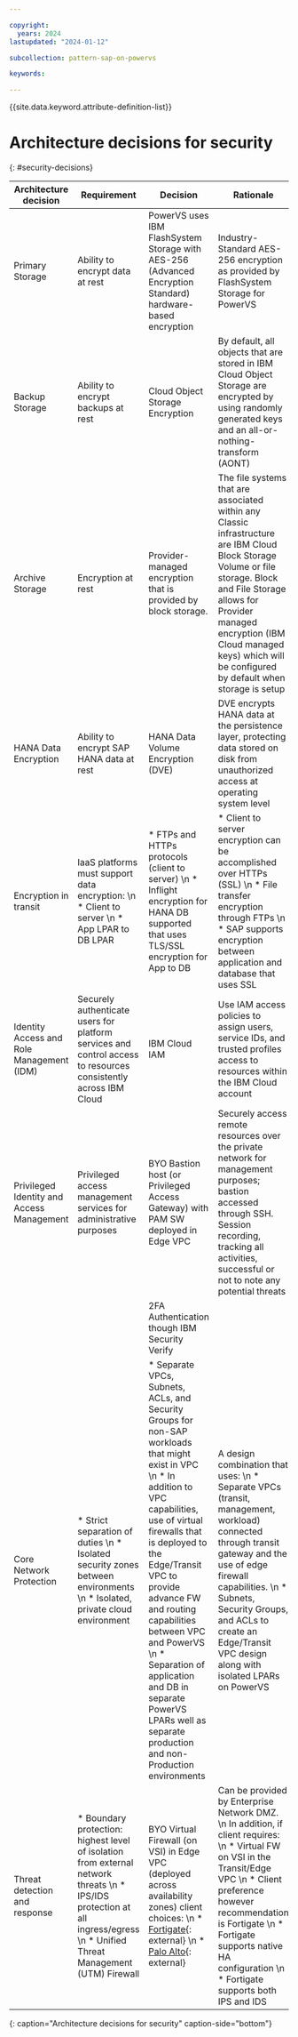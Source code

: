 ```yaml
---

copyright:
  years: 2024
lastupdated: "2024-01-12"

subcollection: pattern-sap-on-powervs

keywords:

---
```


{{site.data.keyword.attribute-definition-list}}

# Architecture decisions for security
{: #security-decisions}

| Architecture decision | Requirement | Decision | Rationale
|----|----|----|----|
| Primary Storage                         | Ability to encrypt data at rest                                                                                 | PowerVS uses IBM FlashSystem Storage with AES-256 (Advanced Encryption Standard) hardware-based encryption                                                           | Industry-Standard AES-256 encryption as provided by FlashSystem Storage for PowerVS|
| Backup Storage                       | Ability to encrypt backups at rest                                                                              |Cloud Object Storage Encryption                                                                                                                                       | By default, all objects that are stored in IBM Cloud Object Storage are encrypted by using randomly generated keys and an all-or-nothing-transform (AONT)|
|Archive Storage                         | Encryption at rest| Provider-managed encryption that is provided by block storage.                                                                                                                | The file systems that are associated within any Classic infrastructure are IBM Cloud Block Storage Volume or file storage. Block and File Storage allows for Provider managed encryption (IBM Cloud managed keys) which will be configured by default when storage is setup|
|HANA Data Encryption                    | Ability to encrypt SAP HANA data at rest                                                                        |HANA Data Volume Encryption (DVE)                                                                                                                                     | DVE encrypts HANA data at the persistence layer, protecting data stored on disk from unauthorized access at operating system level|
|Encryption in transit            |IaaS platforms must support data encryption: \n * Client to server \n * App LPAR to DB LPAR                                                                     | * FTPs and HTTPs protocols (client to server) \n * Inflight encryption for HANA DB supported that uses TLS/SSL encryption for App to DB                                                                                                                       | * Client to server encryption can be accomplished over HTTPs (SSL) \n * File transfer encryption through FTPs \n * SAP supports encryption between application and database that uses SSL
|Identity Access and Role Management (IDM)| Securely authenticate users for platform services and control access to resources consistently across IBM Cloud |IBM Cloud IAM                                                                                                                                                         | Use IAM access policies to assign users, service IDs, and trusted profiles access to resources within the IBM Cloud account
|Privileged Identity and Access Management | Privileged access management services for administrative purposes                                               |BYO Bastion host (or Privileged Access Gateway) with PAM SW deployed in Edge VPC                                                                                  | Securely access remote resources over the private network for management purposes; bastion accessed through SSH. Session recording, tracking all activities, successful or not to note any potential threats
|                               |          |2FA Authentication though IBM Security Verify                                                                                                                     |
| Core Network Protection | * Strict separation of duties \n * Isolated security zones between environments \n * Isolated, private cloud environment | * Separate VPCs, Subnets, ACLs, and Security Groups for non-SAP workloads that might exist in VPC \n * In addition to VPC capabilities, use of virtual firewalls that is deployed to the Edge/Transit VPC to provide advance FW and routing capabilities between VPC and PowerVS \n * Separation of application and DB in separate PowerVS LPARs well as separate production and non-Production environments | A design combination that uses: \n * Separate VPCs (transit, management, workload) connected through transit gateway and the use of edge firewall capabilities. \n * Subnets, Security Groups, and ACLs to create an Edge/Transit VPC design along with isolated LPARs on PowerVS |
| Threat detection and response | * Boundary protection: highest level of isolation from external network threats \n * IPS/IDS protection at all ingress/egress \n * Unified Threat Management (UTM) Firewall|BYO Virtual Firewall (on VSI) in Edge VPC (deployed across availability zones) client choices: \n * [Fortigate](https://cloud.ibm.com/catalog/content/ibm-fortigate-AP-HA-terraform-deploy-5dd3e4ba-c94b-43ab-b416-c1c313479cec-global){: external} \n * [Palo Alto](https://cloud.ibm.com/catalog/content/ibmcloud-vmseries-1.9-6470816d-562d-4627-86a5-fe3ad4e94b30-global){: external} | Can be provided by Enterprise Network DMZ. \n In addition, if client requires: \n * Virtual FW on VSI in the Transit/Edge VPC \n * Client preference however recommendation is Fortigate \n * Fortigate supports native HA configuration \n * Fortigate supports both IPS and IDS
{: caption="Architecture decisions for security" caption-side="bottom"}
